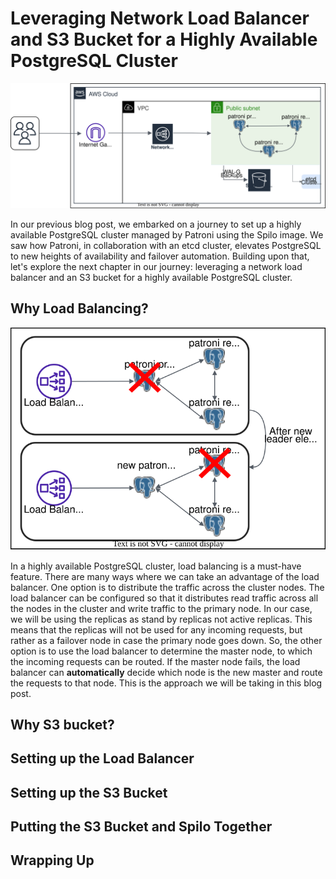 # Leveraging Network Load Balancer and S3 Bucket for a Highly Available PostgreSQL Cluster

![Patroni Load Balancing and S3 Backup](patroni-loadbalancing-s3.svg)

In our previous blog post, we embarked on a journey to set up a highly available PostgreSQL cluster managed by Patroni using the Spilo image. We saw how Patroni, in collaboration with an etcd cluster, elevates PostgreSQL to new heights of availability and failover automation. Building upon that, let's explore the next chapter in our journey: leveraging a network load balancer and an S3 bucket for a highly available PostgreSQL cluster.

## Why Load Balancing?

![Why Load Balancing?](why-lb.svg)

In a highly available PostgreSQL cluster, load balancing is a must-have feature. There are many ways where we can take an advantage of the load balancer. One option is to distribute the traffic across the cluster nodes. The load balancer can be configured so that it distributes read traffic across all the nodes in the cluster and write traffic to the primary node. In our case, we will be using the replicas as stand by replicas not active replicas. This means that the replicas will not be used for any incoming requests, but rather as a failover node in case the primary node goes down. So, the other option is to use the load balancer to determine the master node, to which the incoming requests can be routed. If the master node fails, the load balancer can <b>automatically</b> decide which node is the new master and route the requests to that node. This is the approach we will be taking in this blog post.

## Why S3 bucket?

## Setting up the Load Balancer

## Setting up the S3 Bucket

## Putting the S3 Bucket and Spilo Together

## Wrapping Up
